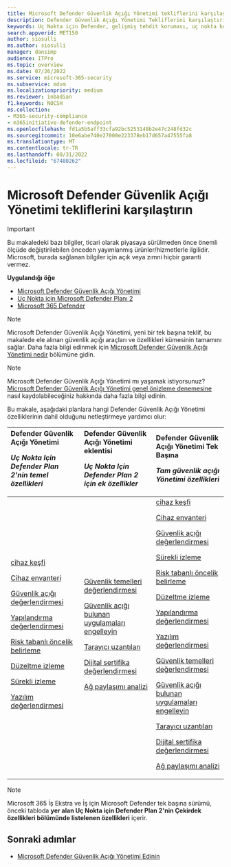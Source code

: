 ```yaml
---
title: Microsoft Defender Güvenlik Açığı Yönetimi tekliflerini karşılaştırın
description: Defender Güvenlik Açığı Yönetimi Tekliflerini karşılaştırın. Planlar arasındaki farklar hakkında bilgi edinin ve kuruluşunuzun gereksinimlerine uygun planı seçin.
keywords: Uç Nokta için Defender, gelişmiş tehdit koruması, uç nokta koruması
search.appverid: MET150
author: siosulli
ms.author: siosulli
manager: dansimp
audience: ITPro
ms.topic: overview
ms.date: 07/26/2022
ms.service: microsoft-365-security
ms.subservice: mdvm
ms.localizationpriority: medium
ms.reviewer: inbadian
f1.keywords: NOCSH
ms.collection:
- M365-security-compliance
- m365initiative-defender-endpoint
ms.openlocfilehash: fd1a5b5aff33cfa92bc5253148b2e47c248fd32c
ms.sourcegitcommit: 10e6abe740e27000e223378eb17d657a47555fa8
ms.translationtype: MT
ms.contentlocale: tr-TR
ms.lasthandoff: 08/31/2022
ms.locfileid: "67480262"
---
```

# <a name="compare-microsoft-defender-vulnerability-management-offerings"></a>Microsoft Defender Güvenlik Açığı Yönetimi tekliflerini karşılaştırın

> [!IMPORTANT]
> Bu makaledeki bazı bilgiler, ticari olarak piyasaya sürülmeden önce önemli ölçüde değiştirilebilen önceden yayımlanmış ürünler/hizmetlerle ilgilidir. Microsoft, burada sağlanan bilgiler için açık veya zımni hiçbir garanti vermez.

**Uygulandığı öğe**

- [Microsoft Defender Güvenlik Açığı Yönetimi](index.yml)
- [Uç Nokta için Microsoft Defender Planı 2](https://go.microsoft.com/fwlink/p/?linkid=2154037)
- [Microsoft 365 Defender](https://go.microsoft.com/fwlink/?linkid=2118804)

> [!NOTE]
> Microsoft Defender Güvenlik Açığı Yönetimi, yeni bir tek başına teklif, bu makalede ele alınan güvenlik açığı araçları ve özellikleri kümesinin tamamını sağlar. Daha fazla bilgi edinmek için [Microsoft Defender Güvenlik Açığı Yönetimi nedir](defender-vulnerability-management.md) bölümüne gidin.

> [!NOTE]
> Microsoft Defender Güvenlik Açığı Yönetimi mı yaşamak istiyorsunuz? [Microsoft Defender Güvenlik Açığı Yönetimi genel önizleme denemesine](../defender-vulnerability-management/get-defender-vulnerability-management.md) nasıl kaydolabileceğiniz hakkında daha fazla bilgi edinin.

Bu makale, aşağıdaki planlara hangi Defender Güvenlik Açığı Yönetimi özelliklerinin dahil olduğunu netleştirmeye yardımcı olur:

| Defender Güvenlik Açığı Yönetimi <p> _Uç Nokta Için Defender Plan 2'nin temel özellikleri_| Defender Güvenlik Açığı Yönetimi eklentisi <p> _Uç Nokta Için Defender Plan 2 için ek özellikler_| Defender Güvenlik Açığı Yönetimi Tek Başına <p> _Tam güvenlik açığı Yönetimi özellikleri_|
|:---|:---|:---|
 [cihaz keşfi](../defender-endpoint/device-discovery.md) <p> [Cihaz envanteri](../defender-endpoint/machines-view-overview.md) <p> [Güvenlik açığı değerlendirmesi](tvm-weaknesses.md) <p> [Yapılandırma değerlendirmesi](tvm-microsoft-secure-score-devices.md) <p> [Risk tabanlı öncelik belirleme](tvm-security-recommendation.md) <p> [Düzeltme izleme](tvm-remediation.md) <p> [Sürekli izleme](../defender-endpoint/configure-vulnerability-email-notifications.md) <p> [Yazılım değerlendirmesi](tvm-software-inventory.md) <p> | [Güvenlik temelleri değerlendirmesi](tvm-security-baselines.md) <p> [Güvenlik açığı bulunan uygulamaları engelleyin](tvm-block-vuln-apps.md) <p> [Tarayıcı uzantıları](tvm-browser-extensions.md) <p> [Dijital sertifika değerlendirmesi](tvm-certificate-inventory.md) <p> [Ağ paylaşımı analizi](tvm-network-share-assessment.md) | [cihaz keşfi](../defender-endpoint/device-discovery.md) <p> [Cihaz envanteri](../defender-endpoint/machines-view-overview.md) <p> [Güvenlik açığı değerlendirmesi](tvm-weaknesses.md) <p> [Sürekli izleme](../defender-endpoint/configure-vulnerability-email-notifications.md) <p> [Risk tabanlı öncelik belirleme](tvm-security-recommendation.md) <p> [Düzeltme izleme](tvm-remediation.md) <p> [Yapılandırma değerlendirmesi](tvm-microsoft-secure-score-devices.md) <p> [Yazılım değerlendirmesi](tvm-software-inventory.md) <p> [Güvenlik temelleri değerlendirmesi](tvm-security-baselines.md) <p> [Güvenlik açığı bulunan uygulamaları engelleyin](tvm-block-vuln-apps.md) <p> [Tarayıcı uzantıları](tvm-browser-extensions.md) <p> [Dijital sertifika değerlendirmesi](tvm-certificate-inventory.md) <p> [Ağ paylaşımı analizi](tvm-network-share-assessment.md)|

> [!NOTE]
> Microsoft 365 İş Ekstra ve İş için Microsoft Defender tek başına sürümü, önceki tabloda **yer alan Uç Nokta için Defender Plan 2'nin Çekirdek özellikleri bölümünde listelenen özellikleri** içerir.

## <a name="next-steps"></a>Sonraki adımlar

- [Microsoft Defender Güvenlik Açığı Yönetimi Edinin](get-defender-vulnerability-management.md)
